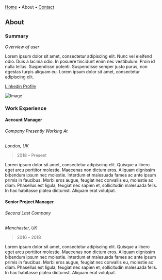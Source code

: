 [Home](./index.html) • About • [Contact](./contact.html)

## About


### Summary

_Overview of user_

Lorem ipsum dolor sit amet, consectetur adipiscing elit. Nunc vel eleifend odio. Duis a lacinia odio. In posuere tincidunt enim nec vestibulum. Proin id nulla tellus. Suspendisse potenti. Suspendisse semper justo purus, non egestas turpis aliquam eu. Lorem ipsum dolor sit amet, consectetur adipiscing elit. 

[Linkedin Profile](https://www.linkedin.com/)

![Image](https://images.unsplash.com/photo-1472289065668-ce650ac443d2?ixlib=rb-1.2.1&ixid=eyJhcHBfaWQiOjEyMDd9&auto=format&fit=crop&w=5100&q=80)


### Work Experience


#### Account Manager

###### Company Presently Working At 
_London, UK_
> 2018 – Present 

Lorem ipsum dolor sit amet, consectetur adipiscing elit. Quisque a libero eget arcu porttitor molestie. Maecenas non dictum eros. Aliquam dignissim bibendum ipsum nec molestie. Interdum et malesuada fames ac ante ipsum primis in faucibus. Morbi eros augue, feugiat nec convallis eu, molestie ac diam. Phasellus est ligula, feugiat nec sapien et, sollicitudin malesuada felis. In hac habitasse platea dictumst. Aliquam erat volutpat.


#### Senior Project Manager

###### Second Last Company 

_Manchester, UK_

> 2016 – 2018 

Lorem ipsum dolor sit amet, consectetur adipiscing elit. Quisque a libero eget arcu porttitor molestie. Maecenas non dictum eros. Aliquam dignissim bibendum ipsum nec molestie. Interdum et malesuada fames ac ante ipsum primis in faucibus. Morbi eros augue, feugiat nec convallis eu, molestie ac diam. Phasellus est ligula, feugiat nec sapien et, sollicitudin malesuada felis. In hac habitasse platea dictumst. Aliquam erat volutpat.
